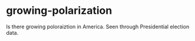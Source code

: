 # growing-polarization
Is there growing poloraiztion in America. Seen through Presidential election data.
